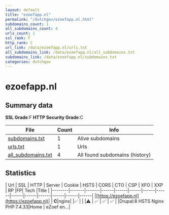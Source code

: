 ```yaml
---
layout: default
title: "ezoefapp.nl"
permalink: "/dutchgov/ezoefapp.nl.html"
subdomains_count: 1
all_subdomains_count: 4
urls_count: 1
ssl_rank: F
http_rank: C
url_link: /data/ezoefapp.nl/urls.txt
all_subdomains_link: /data/ezoefapp.nl/all_subdomains.txt
subdomains_link: /data/ezoefapp.nl/subdomains.txt
categories: dutchgov
---
```



# ezoefapp.nl
## Summary data


**SSL Grade**:F
**HTTP Security Grade**:C


| File       | Count | Info |
|------------|-------|------|
|[subdomains.txt](/data/ezoefapp.nl/subdomains.txt)|1|Alive subdomains|
|[urls.txt](/data/ezoefapp.nl/urls.txt)|1|Urls|
|[all_subdomains.txt](/data/ezoefapp.nl/all_subdomains.txt)|4|All found subdomains (history)|


## Statistics


| Url | SSL | HTTP | Server | Cookie | HSTS | CORS | CTO | CSP | XFO | XXP | RP |FP| Tech |Title |
|--------|-------|-------|------|------|------|------|------|------|------|------|------|------|------|
|[https://ezoefapp.nl](https://ezoefapp.nl)| | **C**|nginx| |:white_check_mark: | | |:warning: | :white_check_mark: | :white_check_mark: | :white_check_mark: | |Drupal:8 HSTS Nginx PHP:7.4.33|Home | eZoef en...|